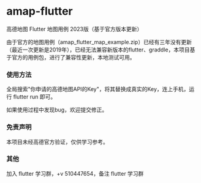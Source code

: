 # amap-flutter
高德地图 Flutter 地图用例 2023版（基于官方版本更新）

由于官方的地图用例（amap_flutter_map_example.zip）已经有三年没有更新（最近一次更新是2019年），已经无法兼容新版本的flutter、graddle，本项目基于官方的用例包，进行了兼容性更新，本地测试可用。

### 使用方法
全局搜索"你申请的高德地图API的Key"，将其替换成真实的Key，连上手机，运行 flutter run 即可。

 如果使用过程中发现bug，欢迎提交修正。


### 免责声明
本项目未经高德官方验证，仅供学习参考。

### 其他
加入 flutter 学习群，+v 510447654，备注  flutter 学习群 
